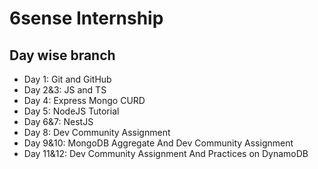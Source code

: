 # 6sense Internship

## Day wise branch

- Day 1: Git and GitHub
- Day 2&3: JS and TS
- Day 4: Express Mongo CURD
- Day 5: NodeJS Tutorial
- Day 6&7: NestJS
- Day 8: Dev Community Assignment
- Day 9&10: MongoDB Aggregate And Dev Community Assignment
- Day 11&12: Dev Community Assignment And Practices on DynamoDB
